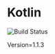 # Kotlin

![Build Status](https://travis-ci.org/cyber-dojo-languages/kotlin.svg?branch=master)

Version=1.1.3